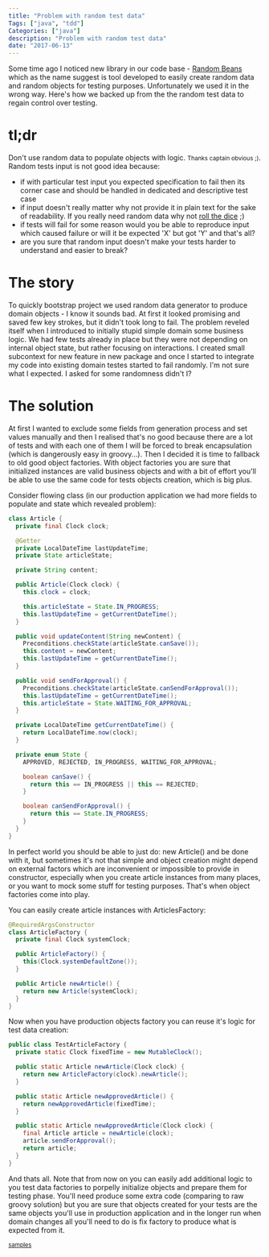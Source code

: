 ```yaml
---
title: "Problem with random test data"
Tags: ["java", "tdd"]
Categories: ["java"]
description: "Problem with random test data"
date: "2017-06-13"
---
```


Some time ago I noticed new library in our code base - [Random
Beans](https://github.com/benas/random-beans) which as the name suggest is tool developed to easily
create random data and random objects for testing purposes. Unfortunately we used it in the wrong
way. Here's how we backed up from the the random test data to regain control over testing.

<!--more-->

# tl;dr

Don't use random data to populate objects with logic. <small>Thanks captain obvious ;)</small>.
Random tests input is not good idea because:

* if with particular test input you expected specification to fail then its corner case and should be
  handled in dedicated and descriptive test case
* if input doesn't really matter why not provide it in plain text for the sake of readability.
  If you really need random data why not [roll the dice](https://xkcd.com/221/) ;)
* if tests will fail for some reason would you be able to reproduce input  which caused failure 
  or will it be expected 'X' but got 'Y' and that's all?
* are you sure that random input doesn't make your tests harder to understand and easier to break?

# The story

To quickly bootstrap project we used random data generator to produce domain
objects - I know it sounds bad. At first it looked promising and saved few key strokes, but it
didn't took long to fail. The problem reveled itself when I introduced to initially stupid simple
domain some business logic. We had few tests already in place but they were not depending on
internal object state, but rather focusing on interactions. I created small subcontext for new
feature in new package and once I started to integrate my code into existing domain testes
started to fail randomly. I'm not sure what I expected. I asked for some randomness didn't I?

# The solution

At first I wanted to exclude some fields from generation process and set values manually and then I
realised that's no good because there are a lot of tests and with each one of them I will be forced
to break encapsulation (which is dangerously easy in groovy...). Then I decided it is time to
fallback to old good object factories. With object factories you are sure that initialized instances
are valid business objects and with a bit of effort you'll be able to use the same code for tests
objects creation, which is big plus.

Consider flowing class (in our production application we had more fields to populate and state which
revealed problem):

```java
class Article {
  private final Clock clock;

  @Getter
  private LocalDateTime lastUpdateTime;
  private State articleState;

  private String content;

  public Article(Clock clock) {
    this.clock = clock;

    this.articleState = State.IN_PROGRESS;
    this.lastUpdateTime = getCurrentDateTime();
  }

  public void updateContent(String newContent) {
    Preconditions.checkState(articleState.canSave());
    this.content = newContent;
    this.lastUpdateTime = getCurrentDateTime();
  }

  public void sendForApproval() {
    Preconditions.checkState(articleState.canSendForApproval());
    this.lastUpdateTime = getCurrentDateTime();
    this.articleState = State.WAITING_FOR_APPROVAL;
  }

  private LocalDateTime getCurrentDateTime() {
    return LocalDateTime.now(clock);
  }

  private enum State {
    APPROVED, REJECTED, IN_PROGRESS, WAITING_FOR_APPROVAL;

    boolean canSave() {
      return this == IN_PROGRESS || this == REJECTED;
    }

    boolean canSendForApproval() {
      return this == State.IN_PROGRESS;
    }
  }
}
```

In perfect world you should be able to just do: new Article() and be done with it, but sometimes
it's not that simple and object creation might depend on external factors which are inconvenient or
impossible to provide in constructor, especially when you create article instances from many places,
or you want to mock some stuff for testing purposes. That's when object factories come into play.

You can easily create article instances with ArticlesFactory:

```java
@RequiredArgsConstructor
class ArticleFactory {
  private final Clock systemClock;

  public ArticleFactory() {
    this(Clock.systemDefaultZone());
  }

  public Article newArticle() {
    return new Article(systemClock);
  }
}
```

Now when you have production objects factory you can reuse it's logic for test data creation:

```java
public class TestArticleFactory {
  private static Clock fixedTime = new MutableClock();

  public static Article newArticle(Clock clock) {
    return new ArticleFactory(clock).newArticle();
  }

  public static Article newApprovedArticle() {
    return newApprovedArticle(fixedTime);
  }

  public static Article newApprovedArticle(Clock clock) {
    final Article article = newArticle(clock);
    article.sendForApproval();
    return article;
  }
}
```

And thats all. Note that from now on you can easily add additional logic to you test data factories
to porpelly initialize objects and prepare them for testing phase. You'll need produce some extra
code (comparing to raw groovy solution) but you are sure that objects created for your tests are the
same objects you'll use in production application and in the longer run when domain changes all
you'll need to do is fix factory to produce what is expected from it.

<small>[samples](https://github.com/pchudzik/blog-example-random-test-input)</small>